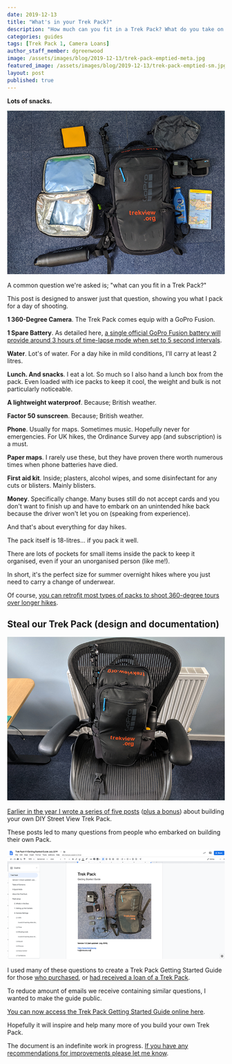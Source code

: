 ```yaml
---
date: 2019-12-13
title: "What's in your Trek Pack?"
description: "How much can you fit in a Trek Pack? What do you take on hikes? "
categories: guides
tags: [Trek Pack 1, Camera Loans]
author_staff_member: dgreenwood
image: /assets/images/blog/2019-12-13/trek-pack-emptied-meta.jpg
featured_image: /assets/images/blog/2019-12-13/trek-pack-emptied-sm.jpg
layout: post
published: true
---
```


**Lots of snacks.**

<img class="img-fluid" src="/assets/images/blog/2019-12-13/trek-pack-emptied-sm.jpg" alt="Trek Pack items" title="Trek Pack items" />

A common question we're asked is; "what can you fit in a Trek Pack?"

This post is designed to answer just that question, showing you what I pack for a day of shooting.

**1 360-Degree Camera**. The Trek Pack comes equip with a GoPro Fusion. 

**1 Spare Battery**. As detailed here, [a single official GoPro Fusion battery will provide around 3 hours of time-lapse mode when set to 5 second intervals](/blog/2019/diy-google-street-view-part-2-my-street-view-kit).

**Water**. Lot's of water. For a day hike in mild conditions, I'll carry at least 2 litres.

**Lunch. And snacks**. I eat a lot. So much so I also hand a lunch box from the pack. Even loaded with ice packs to keep it cool, the weight and bulk is not particularly noticeable.

**A lightweight waterproof**. Because; British weather.

**Factor 50 sunscreen**. Because; British weather.

**Phone**. Usually for maps. Sometimes music. Hopefully never for emergencies. For UK hikes, the Ordinance Survey app (and subscription) is a must.

**Paper maps**. I rarely use these, but they have proven there worth numerous times when phone batteries have died.

**First aid kit**. Inside; plasters, alcohol wipes, and some disinfectant for any cuts or blisters. Mainly blisters.

**Money**. Specifically change. Many buses still do not accept cards and you don't want to finish up and have to embark on an unintended hike back because the driver won't let you on (speaking from experience).

And that's about everything for day hikes.

The pack itself is 18-litres... if you pack it well.

There are lots of pockets for small items inside the pack to keep it organised, even if your an unorganised person (like me!).

In short, it's the perfect size for summer overnight hikes where you just need to carry a change of underwear. 

Of course, [you can retrofit most types of packs to shoot 360-degree tours over longer hikes](/blog/2019/diy-google-street-view-part-6-increasing-gopro-fusion-battery-life).

## Steal our Trek Pack (design and documentation)

<img class="img-fluid" src="/assets/images/blog/2019-12-13/trek-pack-setup-for-travel.jpg" alt="Trek Pack GoPro Seeker backpack" title="Trek Pack GoPro Seeker backpack" />

[Earlier in the year I wrote a series of five posts](/blog/2019/diy-google-street-view-part-1-how-trek-view-started) ([plus a bonus](/blog/2019/diy-google-street-view-part-6-increasing-gopro-fusion-battery-life)) about building your own DIY Street View Trek Pack.

These posts led to many questions from people who embarked on building their own Pack.

<img class="img-fluid" src="/assets/images/blog/2019-12-13/trek-pack-getting-started-google-docs.png" alt="Trek Pack Getting Started" title="Trek Pack Getting Started" />

I used many of these questions to create a Trek Pack Getting Started Guide for those [who purchased](/tools/trek-pack), or [had received a loan of a Trek Pack](/loan/).

To reduce amount of emails we receive containing similar questions, I wanted to make the guide public.

[You can now access the Trek Pack Getting Started Guide online here](/tools/trek-pack).

Hopefully it will inspire and help many more of you build your own Trek Pack.

The document is an indefinite work in progress. [If you have any recommendations for improvements please let me know](/contact).